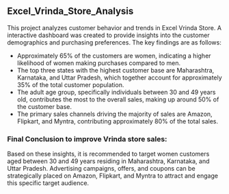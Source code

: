 ## Excel_Vrinda_Store_Analysis
This project analyzes customer behavior and trends in Excel Vrinda Store. A interactive dashboard was created to provide insights into the customer demographics and purchasing preferences. The key findings are as follows:
- Approximately 65% of the customers are women, indicating a higher likelihood of women making purchases compared to men.
- The top three states with the highest customer base are Maharashtra, Karnataka, and Uttar Pradesh, which together account for approximately 35% of the total customer population.
- The adult age group, specifically individuals between 30 and 49 years old, contributes the most to the overall sales, making up around 50% of the customer base.
- The primary sales channels driving the majority of sales are Amazon, Flipkart, and Myntra, contributing approximately 80% of the total sales.

### Final Conclusion to improve Vrinda store sales:
Based on these insights, it is recommended to target women customers aged between 30 and 49 years residing in Maharashtra, Karnataka, and Uttar Pradesh. Advertising campaigns, offers, and coupons can be strategically placed on Amazon, Flipkart, and Myntra to attract and engage this specific target audience.

